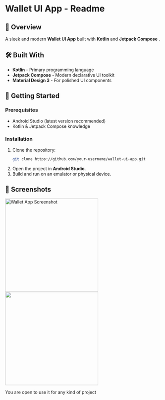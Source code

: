 # Wallet UI App - Readme  

## 📱 Overview  
A sleek and modern **Wallet UI App** built with **Kotlin** and **Jetpack Compose**  .  

## 🛠️ Built With  
- **Kotlin** - Primary programming language  
- **Jetpack Compose** - Modern declarative UI toolkit  
- **Material Design 3** - For polished UI components   
 

## 🚀 Getting Started  
### Prerequisites  
- Android Studio (latest version recommended)  
- Kotlin & Jetpack Compose knowledge  

### Installation  
1. Clone the repository:  
   ```bash  
   git clone https://github.com/your-username/wallet-ui-app.git
   
   ```  
2. Open the project in **Android Studio**.  
3. Build and run on an emulator or physical device.  

## 📸 Screenshots  
<img src="https://github.com/user-attachments/assets/9da28976-a13e-4c77-a7b7-d0a117057656" alt="Wallet App Screenshot" width="300" />

<img width="300" src="https://github.com/user-attachments/assets/f11d6bea-272e-4b5f-8a25-032244bf00bb" />

You are open to use it for any kind of project
